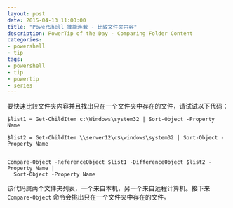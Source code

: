 ```yaml
---
layout: post
date: 2015-04-13 11:00:00
title: "PowerShell 技能连载 - 比较文件夹内容"
description: PowerTip of the Day - Comparing Folder Content
categories:
- powershell
- tip
tags:
- powershell
- tip
- powertip
- series
---
```

要快速比较文件夹内容并且找出只在一个文件夹中存在的文件，请试试以下代码：

    $list1 = Get-ChildItem c:\Windows\system32 | Sort-Object -Property Name

    $list2 = Get-ChildItem \\server12\c$\windows\system32 | Sort-Object -Property Name


    Compare-Object -ReferenceObject $list1 -DifferenceObject $list2 -Property Name |
      Sort-Object -Property Name

该代码属两个文件夹列表，一个来自本机，另一个来自远程计算机。接下来 `Compare-Object` 命令会挑出只在一个文件夹中存在的文件。

<!--本文国际来源：[Comparing Folder Content](http://community.idera.com/powershell/powertips/b/tips/posts/comparing-folder-content)-->

